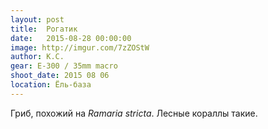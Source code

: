 ```yaml
---
layout: post
title:  Рогатик
date:   2015-08-28 00:00:00
image: http://imgur.com/7zZOStW
author: К.С.
gear: E-300 / 35mm macro
shoot_date: 2015 08 06
location: Ёль-база
---
```


Гриб, похожий на _Ramaria stricta_. Лесные кораллы такие. 
